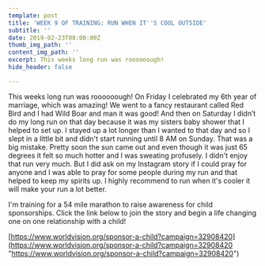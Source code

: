 ```yaml
---
template: post
title: 'WEEK 9 OF TRAINING: RUN WHEN IT''S COOL OUTSIDE'
subtitle: ''
date: 2019-02-23T08:00:00Z
thumb_img_path: ''
content_img_path: ''
excerpt: This weeks long run was roooooough!
hide_header: false

---
```

This weeks long run was roooooough! On Friday I celebrated my 6th year of marriage, which was amazing! We went to a fancy restaurant called Red Bird and I had Wild Boar and man it was good! And then on Saturday I didn’t do my long run on that day because it was my sisters baby shower that I helped to set up. I stayed up a lot longer than I wanted to that day and so I slept in a little bit and didn't start running until 8 AM on Sunday. That was a big mistake. Pretty soon the sun came out and even though it was just 65 degrees it felt so much hotter and I was sweating profusely. I didn't enjoy that run very much. But I did ask on my Instagram story if I could pray for anyone and I was able to pray for some people during my run and that helped to keep my spirits up. I highly recommend to run when it's cooler it will make your run a lot better.

I'm training for a 54 mile marathon to raise awareness for child sponsorships. Click the link below to join the story and begin a life changing one on one relationship with a child!

[https://www.worldvision.org/sponsor-a-child?campaign=32908420](https://www.worldvision.org/sponsor-a-child?campaign=32908420 "https://www.worldvision.org/sponsor-a-child?campaign=32908420")